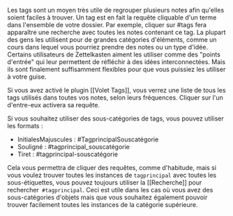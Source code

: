 Les tags sont un moyen très utile de regrouper plusieurs notes afin qu'elles soient faciles à trouver. Un tag est en fait la requête cliquable d'un terme dans l'ensemble de votre dossier. Par exemple, cliquer sur #tags fera apparaître une recherche avec toutes les notes contenant ce tag. La plupart des gens les utilisent pour de grandes catégories d'éléments, comme un cours dans lequel vous pourriez prendre des notes ou un type d'idée. Certains utilisateurs de Zettelkasten aiment les utiliser comme des "points d'entrée" qui leur permettent de réfléchir à des idées interconnectées. Mais ils sont finalement suffisamment flexibles pour que vous puissiez les utiliser à votre guise.

Si vous avez activé le plugin [[Volet Tags]], vous verrez une liste de tous les tags utilisés dans toutes vos notes, selon leurs fréquences. Cliquer sur l'un d'entre-eux activera sa requête.

Si vous souhaitez utiliser des sous-catégories de tags, vous pouvez utiliser les formats :

- InitialesMajuscules : #TagprincipalSouscatégorie
- Souligné : #tagprincipal_souscatégorie
- Tiret : #tagprincipal-souscatégorie

Cela vous permettra de cliquer des requêtes, comme d'habitude, mais si vous voulez trouver toutes les instances de `tagprincipal` avec toutes les sous-étiquettes, vous pouvez toujours utiliser la [[Recherche]] pour rechercher` #tagprincipal`. Ceci est utile dans les cas où vous avez des sous-catégories d'objets mais que vous souhaitez également pouvoir trouver facilement toutes les instances de la catégorie supérieure.
